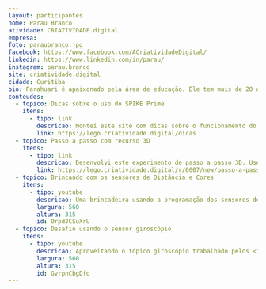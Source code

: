 ```yaml
---
layout: participantes
nome: Parau Branco
atividade: CRIATIVIDADE.digital
empresa: 
foto: paraubranco.jpg
facebook: https://www.facebook.com/ACriatividadeDigital/
linkedin: https://www.linkedin.com/in/parau/
instagram: parau.branco
site: criatividade.digital
cidade: Curitiba
bio: Parahuari é apaixonado pela área de educação. Ele tem mais de 20 anos de experiência no desenvolvimento de soluções tecnológicas voltadas a aprendizagem. Ao longo desses anos, Parahuari teve a oportunidade de desempenhar diferentes papéis como professor, programador, autor, designer instrucional, gerente de projetos e pesquisador. Parau, como também é chamado, trabalhou no desenvolvimento de diferentes tipos de soluções educativas como portais educacionais, livros didáticos digitais, simulações, sistemas adaptativos e jogos educativos. Agora ele está envolvido na pesquisa e desenvolvimento de soluções que incentivam a leitura e promovem a criatividade digital. Parahuari acredita que melhorar a educação é também melhorar o mundo.
conteudos:
  - topico: Dicas sobre o uso do SPIKE Prime
    itens: 
      - tipo: link
        descricao: Montei este site com dicas sobre o funcionamento do LEGO® Education SPIKE™ Prime. Se tiver alguma dúvida ou quiser contribuir com este texto, deixe seu comentário no site.
        link: https://lego.criatividade.digital/dicas
  - topico: Passo a passo com recurso 3D
    itens: 
      - tipo: link
        descricao: Desenvolvi este experimento de passo a passo 3D. Usei como base neste trabalho o Studio para modelagem e código de visualização web usado no ldraw.org.
        link: https://lego.criatividade.digital/r/0007/new/passo-a-passo.htm
  - topico: Brincando com os sensores de Distância e Cores
    itens: 
      - tipo: youtube
        descricao: Uma brincadeira usando a programação dos sensores de CORES e DISTÂNCIA. Também foram programados a matriz de leds e a luz do botão central. <b>Teatro</b> + <b>LEGO</b> 😀
        largura: 560
        altura: 315
        id: OrpdJCSuXrU
  - topico: Desafio usando o sensor giroscópio
    itens: 
      - tipo: youtube
        descricao: Aproveitando o tópico giroscópio trabalhado pelos <i>influencers</i> experimentei programar um <i>self balancing robot</i>. Experimentei com o Hub em duas posições. E, no vídeo, transformando a brincadeira em um grande circo. 😜
        largura: 560
        altura: 315
        id: GvrpnCbgDfo
---
```


